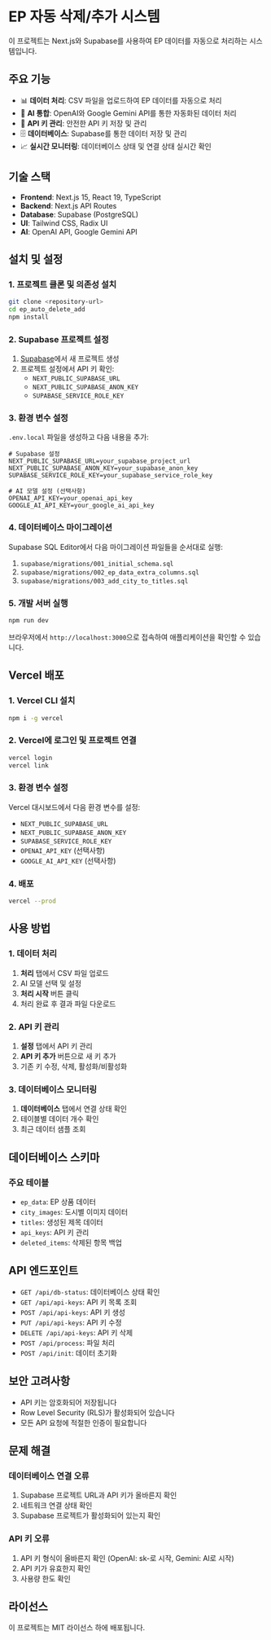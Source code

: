 # EP 자동 삭제/추가 시스템

이 프로젝트는 Next.js와 Supabase를 사용하여 EP 데이터를 자동으로 처리하는 시스템입니다.

## 주요 기능

- 📊 **데이터 처리**: CSV 파일을 업로드하여 EP 데이터를 자동으로 처리
- 🤖 **AI 통합**: OpenAI와 Google Gemini API를 통한 자동화된 데이터 처리
- 🔑 **API 키 관리**: 안전한 API 키 저장 및 관리
- 🗄️ **데이터베이스**: Supabase를 통한 데이터 저장 및 관리
- 📈 **실시간 모니터링**: 데이터베이스 상태 및 연결 상태 실시간 확인

## 기술 스택

- **Frontend**: Next.js 15, React 19, TypeScript
- **Backend**: Next.js API Routes
- **Database**: Supabase (PostgreSQL)
- **UI**: Tailwind CSS, Radix UI
- **AI**: OpenAI API, Google Gemini API

## 설치 및 설정

### 1. 프로젝트 클론 및 의존성 설치

```bash
git clone <repository-url>
cd ep_auto_delete_add
npm install
```

### 2. Supabase 프로젝트 설정

1. [Supabase](https://supabase.com)에서 새 프로젝트 생성
2. 프로젝트 설정에서 API 키 확인:
   - `NEXT_PUBLIC_SUPABASE_URL`
   - `NEXT_PUBLIC_SUPABASE_ANON_KEY`
   - `SUPABASE_SERVICE_ROLE_KEY`

### 3. 환경 변수 설정

`.env.local` 파일을 생성하고 다음 내용을 추가:

```env
# Supabase 설정
NEXT_PUBLIC_SUPABASE_URL=your_supabase_project_url
NEXT_PUBLIC_SUPABASE_ANON_KEY=your_supabase_anon_key
SUPABASE_SERVICE_ROLE_KEY=your_supabase_service_role_key

# AI 모델 설정 (선택사항)
OPENAI_API_KEY=your_openai_api_key
GOOGLE_AI_API_KEY=your_google_ai_api_key
```

### 4. 데이터베이스 마이그레이션

Supabase SQL Editor에서 다음 마이그레이션 파일들을 순서대로 실행:

1. `supabase/migrations/001_initial_schema.sql`
2. `supabase/migrations/002_ep_data_extra_columns.sql`
3. `supabase/migrations/003_add_city_to_titles.sql`

### 5. 개발 서버 실행

```bash
npm run dev
```

브라우저에서 `http://localhost:3000`으로 접속하여 애플리케이션을 확인할 수 있습니다.

## Vercel 배포

### 1. Vercel CLI 설치

```bash
npm i -g vercel
```

### 2. Vercel에 로그인 및 프로젝트 연결

```bash
vercel login
vercel link
```

### 3. 환경 변수 설정

Vercel 대시보드에서 다음 환경 변수를 설정:

- `NEXT_PUBLIC_SUPABASE_URL`
- `NEXT_PUBLIC_SUPABASE_ANON_KEY`
- `SUPABASE_SERVICE_ROLE_KEY`
- `OPENAI_API_KEY` (선택사항)
- `GOOGLE_AI_API_KEY` (선택사항)

### 4. 배포

```bash
vercel --prod
```

## 사용 방법

### 1. 데이터 처리

1. **처리** 탭에서 CSV 파일 업로드
2. AI 모델 선택 및 설정
3. **처리 시작** 버튼 클릭
4. 처리 완료 후 결과 파일 다운로드

### 2. API 키 관리

1. **설정** 탭에서 API 키 관리
2. **API 키 추가** 버튼으로 새 키 추가
3. 기존 키 수정, 삭제, 활성화/비활성화

### 3. 데이터베이스 모니터링

1. **데이터베이스** 탭에서 연결 상태 확인
2. 테이블별 데이터 개수 확인
3. 최근 데이터 샘플 조회

## 데이터베이스 스키마

### 주요 테이블

- `ep_data`: EP 상품 데이터
- `city_images`: 도시별 이미지 데이터
- `titles`: 생성된 제목 데이터
- `api_keys`: API 키 관리
- `deleted_items`: 삭제된 항목 백업

## API 엔드포인트

- `GET /api/db-status`: 데이터베이스 상태 확인
- `GET /api/api-keys`: API 키 목록 조회
- `POST /api/api-keys`: API 키 생성
- `PUT /api/api-keys`: API 키 수정
- `DELETE /api/api-keys`: API 키 삭제
- `POST /api/process`: 파일 처리
- `POST /api/init`: 데이터 초기화

## 보안 고려사항

- API 키는 암호화되어 저장됩니다
- Row Level Security (RLS)가 활성화되어 있습니다
- 모든 API 요청에 적절한 인증이 필요합니다

## 문제 해결

### 데이터베이스 연결 오류

1. Supabase 프로젝트 URL과 API 키가 올바른지 확인
2. 네트워크 연결 상태 확인
3. Supabase 프로젝트가 활성화되어 있는지 확인

### API 키 오류

1. API 키 형식이 올바른지 확인 (OpenAI: sk-로 시작, Gemini: AI로 시작)
2. API 키가 유효한지 확인
3. 사용량 한도 확인

## 라이선스

이 프로젝트는 MIT 라이선스 하에 배포됩니다.
